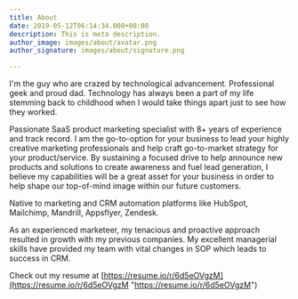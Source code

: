 ```yaml
---
title: About
date: 2019-05-12T06:14:34.000+00:00
description: This is meta description.
author_image: images/about/avatar.png
author_signature: images/about/signature.png

---
```

I'm the guy who are crazed by technological advancement. Professional geek and proud dad. Technology has always been a part of my life stemming back to childhood when I would take things apart just to see how they worked.

Passionate SaaS product marketing specialist with 8+ years of experience and track record. I am the go-to-option for your business to lead your highly creative marketing professionals and help craft go-to-market strategy for your product/service. By sustaining a focused drive to help announce new products and solutions to create awareness and fuel lead generation, I believe my capabilities will be a great asset for your business in order to help shape our top-of-mind image within our future customers.

Native to marketing and CRM automation platforms like HubSpot, Mailchimp, Mandrill, Appsflyer, Zendesk.

As an experienced marketeer, my tenacious and proactive approach resulted in growth with my previous companies. My excellent managerial skills have provided my team with vital changes in SOP which leads to success in CRM.

Check out my resume at [https://resume.io/r/6d5eOVgzM](https://resume.io/r/6d5eOVgzM "https://resume.io/r/6d5eOVgzM")